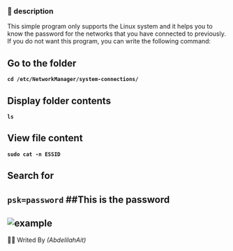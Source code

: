 ### 📃 description
This simple program only supports the Linux system and it helps you to know the password for the networks that you have connected to previously. If you do not want this program, you can write the following command:

## Go to the folder
**`cd /etc/NetworkManager/system-connections/`**
## Display folder contents
**`ls`**
## View file content
**`sudo cat -n ESSID`**
## Search for 
**`psk=password`**
##This is the password
---
<img align="center" alt="example" style="border-radius=10px;align-items:center" src="https://media.geeksforgeeks.org/wp-content/uploads/Capture3-2.png"></img>
---
👨‍💻 Writed By *(AbdelilahAit)*
